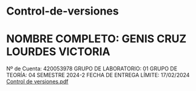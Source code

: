 # Control-de-versiones
# NOMBRE COMPLETO: GENIS CRUZ LOURDES VICTORIA
Nº de Cuenta: 420053978
GRUPO DE LABORATORIO: 01
GRUPO DE TEORÍA: 04
SEMESTRE 2024-2
FECHA DE ENTREGA LÍMITE: 17/02/2024
[Control de versiones.pdf](https://github.com/vick-genis/Control-de-versiones/files/14391726/Control.de.versiones.pdf)
